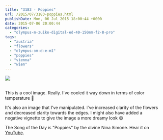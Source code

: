 ```yaml
---
title: "3183 - Poppies"
url: /2015/07/3183-poppies.html
publishDate: Mon, 06 Jul 2015 18:00:44 +0000
date: 2015-07-06 20:00:44
categories: 
  - "olympus-m-zuiko-digital-ed-40-150mm-f2-8-pro"
tags: 
  - "austria"
  - "flowers"
  - "olympus-om-d-e-m1"
  - "poppies"
  - "vienna"
  - "wien"
---
```

<div class="container">
<div class="center"><a target="_blank" href="https://d25zfm9zpd7gm5.cloudfront.net/1200x1200/2015/20150608_191225_lr.jpg"><img src="https://d25zfm9zpd7gm5.cloudfront.net/0600x0600/2015/20150608_191225_lr.jpg" /></a></div>
</div>
<br />

This is a cool image. Really. I've cooled it way down in terms of color temperature 🙂

It's also an image that I've manipulated. I've increased clarity of the flowers and decreased clarity towards the edges. I might also have added a negative vignette to give the image a more dreamy look 😄

The Song of the Day is "Poppies" by the divine Nina Simone. Hear it on <a href="https://www.youtube.com/watch?v=IOe1e6kbrBM" target="_blank">YouTube</a>.
